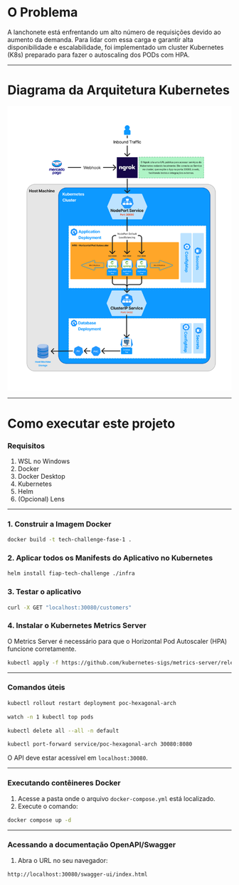 # O Problema

A lanchonete está enfrentando um alto número de requisições devido ao aumento da demanda. 
Para lidar com essa carga e garantir alta disponibilidade e escalabilidade, 
foi implementado um cluster Kubernetes (K8s) preparado para fazer o autoscaling dos PODs com HPA.

---

# Diagrama da Arquitetura Kubernetes

![K8S_Architecture](assets/KubernetesArchitecture.png)

---

# Como executar este projeto

### Requisitos
1. WSL no Windows
2. Docker
3. Docker Desktop
4. Kubernetes
5. Helm
6. (Opcional) Lens

---

### 1. Construir a Imagem Docker

```sh
docker build -t tech-challenge-fase-1 .
```

### 2. Aplicar todos os Manifests do Aplicativo no Kubernetes

```sh
helm install fiap-tech-challenge ./infra
```

### 3. Testar o aplicativo

```sh
curl -X GET "localhost:30080/customers"
```

### 4. Instalar o Kubernetes Metrics Server

O Metrics Server é necessário para que o Horizontal Pod Autoscaler (HPA) funcione corretamente.

```sh
kubectl apply -f https://github.com/kubernetes-sigs/metrics-server/releases/latest/download/components.yaml
```

---

### Comandos úteis

```sh
kubectl rollout restart deployment poc-hexagonal-arch
```

```sh
watch -n 1 kubectl top pods
```

```sh
kubectl delete all --all -n default
```

```sh
kubectl port-forward service/poc-hexagonal-arch 30080:8080
```

O API deve estar acessível em `localhost:30080`.

---

### Executando contêineres Docker

1. Acesse a pasta onde o arquivo `docker-compose.yml` está localizado.
2. Execute o comando:

```sh
docker compose up -d
```

---

### Acessando a documentação OpenAPI/Swagger

1. Abra o URL no seu navegador:

```sh
http://localhost:30080/swagger-ui/index.html
```
